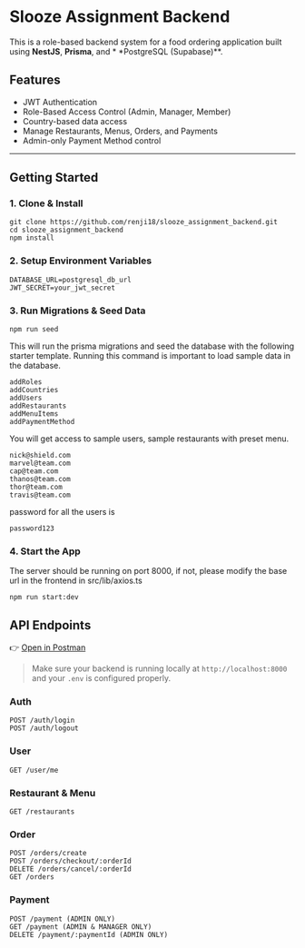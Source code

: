 # Slooze Assignment Backend

This is a role-based backend system for a food ordering application built using **NestJS**, **Prisma**, and *
*PostgreSQL (Supabase)**.

## Features

- JWT Authentication
- Role-Based Access Control (Admin, Manager, Member)
- Country-based data access
- Manage Restaurants, Menus, Orders, and Payments
- Admin-only Payment Method control

---

## Getting Started

### 1. Clone & Install

```code
git clone https://github.com/renji18/slooze_assignment_backend.git
cd slooze_assignment_backend
npm install
```

### 2. Setup Environment Variables

```code
DATABASE_URL=postgresql_db_url
JWT_SECRET=your_jwt_secret
```

### 3. Run Migrations & Seed Data

```code
npm run seed
```

This will run the prisma migrations and seed the database with the following starter template. Running this command is important to load sample data in the database.

```code
addRoles
addCountries
addUsers
addRestaurants
addMenuItems
addPaymentMethod
```

You will get access to sample users, sample restaurants with preset menu.

```code
nick@shield.com
marvel@team.com
cap@team.com
thanos@team.com
thor@team.com
travis@team.com
```

password for all the users is
```code
password123
```

### 4. Start the App

The server should be running on port 8000, if not, please modify the base url in the frontend in src/lib/axios.ts

```code
npm run start:dev
```

## API Endpoints

👉 [Open in Postman](https://www.postman.com/galactic-capsule-507211/workspace/slooze/collection/24589974-f08cdacf-dbe7-417b-80db-20a398f6997e?action=share&creator=24589974&active-environment=24589974-5a6f43b2-e474-43cf-a546-e6ecb7824fac)

> Make sure your backend is running locally at `http://localhost:8000` and your `.env` is configured properly.

### Auth

```code
POST /auth/login
POST /auth/logout
```

### User

```code
GET /user/me
```

### Restaurant & Menu

```code
GET /restaurants
```

### Order

```code
POST /orders/create
POST /orders/checkout/:orderId
DELETE /orders/cancel/:orderId
GET /orders
```

### Payment

```code
POST /payment (ADMIN ONLY)
GET /payment (ADMIN & MANAGER ONLY)
DELETE /payment/:paymentId (ADMIN ONLY)
```